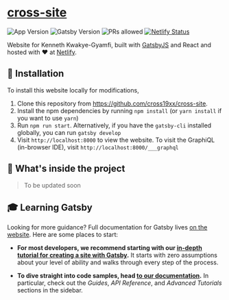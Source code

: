 # [cross-site](https://www.kwakye-gyamfi.com)

![App Version](https://img.shields.io/badge/version-2.0.0-blue.svg)
![Gatsby Version](https://img.shields.io/badge/gatsby-2.19.18-purple.svg)
![PRs allowed](https://img.shields.io/badge/pull_requests-allowed-teal.svg)
[![Netlify Status](https://api.netlify.com/api/v1/badges/0de80d87-ce1e-40e4-9bbf-ae1c5f24f88a/deploy-status)](https://app.netlify.com/sites/cross19xx/deploys)

Website for Kenneth Kwakye-Gyamfi, built with [GatsbyJS](https://www.gatsbyjs.org) and React and hosted with ♥ at [Netlify](https://www.netlify.com/).

## 🚀 Installation

To install this website locally for modifications,

1. Clone this repository from https://github.com/cross19xx/cross-site.
2. Install the npm dependencies by running `npm install` (or `yarn install` if you want to use `yarn`)
3. Run `npm run start`. Alternatively, if you have the `gatsby-cli` installed globally, you can run `gatsby develop`
4. Visit `http://localhost:8000` to view the website. To visit the GraphiQL (in-browser IDE), visit `http://localhost:8000/___graphql`

## 🔎 What's inside the project

> To be updated soon

## 🎓 Learning Gatsby

Looking for more guidance? Full documentation for Gatsby lives [on the website](https://www.gatsbyjs.org/). Here are some places to start:

-   **For most developers, we recommend starting with our [in-depth tutorial for creating a site with Gatsby](https://www.gatsbyjs.org/tutorial/).** It starts with zero assumptions about your level of ability and walks through every step of the process.

-   **To dive straight into code samples, head [to our documentation](https://www.gatsbyjs.org/docs/).** In particular, check out the _Guides_, _API Reference_, and _Advanced Tutorials_ sections in the sidebar.

